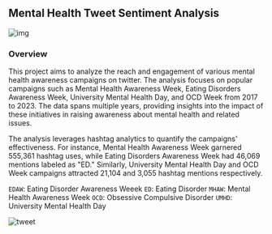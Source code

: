 ## Mental Health Tweet Sentiment Analysis
![img](https://github.com/AryanKapri88/Mental-Health-Tweet-Sentiment-Analysis/assets/110614822/7b9f4c90-0a74-4fd8-a1a6-bba1e811a984)

### Overview

This project aims to analyze the reach and engagement of various mental health awareness campaigns on twitter. The analysis focuses on popular campaigns such as Mental Health Awareness Week, Eating Disorders Awareness Week, University Mental Health Day, and OCD Week from 2017 to 2023. The data spans multiple years, providing insights into the impact of these initiatives in raising awareness about mental health and related issues.

The analysis leverages hashtag analytics to quantify the campaigns' effectiveness. For instance, Mental Health Awareness Week garnered 555,361 hashtag uses, while Eating Disorders Awareness Week had 46,069 mentions labeled as "ED." Similarly, University Mental Health Day and OCD Week campaigns attracted 21,104 and 3,055 hashtag mentions respectively.

`EDAW`: Eating Disorder Awareness Weeek
`ED`: Eating Disorder
`MHAW`: Mental Health Awareness Week
`OCD`: Obsessive Compulsive Disorder 
`UMHD`: University Mental Health Day

![tweet]("https://github.com/AryanKapri88/Mental-Health-Tweet-Sentiment-Analysis/assets/110614822/b91cfcdc-815d-4a3f-8b4c-d422a4d5e1da")

